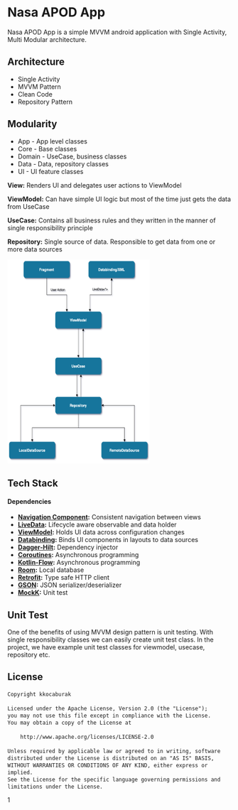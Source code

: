 # Nasa APOD App
Nasa APOD App is a simple MVVM android application with Single Activity, Multi Modular architecture.

## Architecture
- Single Activity
- MVVM Pattern
- Clean Code
- Repository Pattern

## Modularity
- App    - App level classes
- Core   - Base classes
- Domain - UseCase, business classes 
- Data   - Data, repository classes
- UI     - UI feature classes

**View:** Renders UI and delegates user actions to ViewModel

**ViewModel:** Can have simple UI logic but most of the time just gets the data from UseCase

**UseCase:** Contains all business rules and they written in the manner of single responsibility principle

**Repository:** Single source of data. Responsible to get data from one or more data sources

<img src="/assets/architecture-diagram.png" width="320" height="460">


## Tech Stack
#### Dependencies

- **[Navigation Component](https://developer.android.com/jetpack/androidx/releases/navigation):** Consistent navigation between views
- **[LiveData](https://developer.android.com/topic/libraries/architecture/livedata):** Lifecycle aware observable and data holder
- **[ViewModel](https://developer.android.com/topic/libraries/architecture/viewmodel):** Holds UI data across configuration changes
- **[Databinding](https://developer.android.com/topic/libraries/data-binding/):** Binds UI components in layouts to data sources
- **[Dagger-Hilt](https://developer.android.com/training/dependency-injection/hilt-android):** Dependency injector
- **[Coroutines](https://github.com/Kotlin/kotlinx.coroutines):** Asynchronous programming
- **[Kotlin-Flow](https://developer.android.com/kotlin/flow):** Asynchronous programming
- **[Room](https://developer.android.com/jetpack/androidx/releases/room):** Local database
- **[Retrofit](https://github.com/square/retrofit):** Type safe HTTP client
- **[GSON](https://github.com/google/gson):** JSON serializer/deserializer
- **[MockK](https://mockk.io/ANDROID.html):** Unit test

## Unit Test
One of the benefits of using MVVM design pattern is unit testing. With single responsibility classes we can easily create unit test class. In the project, we have example unit test classes for viewmodel, usecase, repository etc.


## License

```
Copyright kkocaburak

Licensed under the Apache License, Version 2.0 (the "License");
you may not use this file except in compliance with the License.
You may obtain a copy of the License at

    http://www.apache.org/licenses/LICENSE-2.0

Unless required by applicable law or agreed to in writing, software
distributed under the License is distributed on an "AS IS" BASIS,
WITHOUT WARRANTIES OR CONDITIONS OF ANY KIND, either express or implied.
See the License for the specific language governing permissions and
limitations under the License.
```
1
